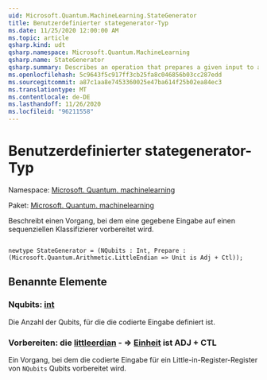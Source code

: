 ```yaml
---
uid: Microsoft.Quantum.MachineLearning.StateGenerator
title: Benutzerdefinierter stategenerator-Typ
ms.date: 11/25/2020 12:00:00 AM
ms.topic: article
qsharp.kind: udt
qsharp.namespace: Microsoft.Quantum.MachineLearning
qsharp.name: StateGenerator
qsharp.summary: Describes an operation that prepares a given input to a sequential classifier.
ms.openlocfilehash: 5c9643f5c917ff3cb25fa8c046856b03cc287edd
ms.sourcegitcommit: a87c1aa8e7453360025e47ba614f25b02ea84ec3
ms.translationtype: MT
ms.contentlocale: de-DE
ms.lasthandoff: 11/26/2020
ms.locfileid: "96211558"
---
```

# <a name="stategenerator-user-defined-type"></a>Benutzerdefinierter stategenerator-Typ

Namespace: [Microsoft. Quantum. machinelearning](xref:Microsoft.Quantum.MachineLearning)

Paket: [Microsoft. Quantum. machinelearning](https://nuget.org/packages/Microsoft.Quantum.MachineLearning)


Beschreibt einen Vorgang, bei dem eine gegebene Eingabe auf einen sequenziellen Klassifizierer vorbereitet wird.

```qsharp

newtype StateGenerator = (NQubits : Int, Prepare : (Microsoft.Quantum.Arithmetic.LittleEndian => Unit is Adj + Ctl));
```



## <a name="named-items"></a>Benannte Elemente

### <a name="nqubits--int"></a>Nqubits: [int](xref:microsoft.quantum.lang-ref.int)

Die Anzahl der Qubits, für die die codierte Eingabe definiert ist.
### <a name="prepare--littleendian--unit--is-adj--ctl"></a>Vorbereiten: die [littleerdian](xref:Microsoft.Quantum.Arithmetic.LittleEndian) - => [Einheit](xref:microsoft.quantum.lang-ref.unit)  ist ADJ + CTL

Ein Vorgang, bei dem die codierte Eingabe für ein Little-in-Register-Register von `NQubits` Qubits vorbereitet wird.